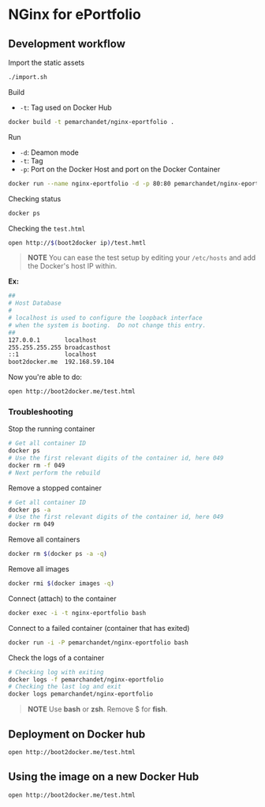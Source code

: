 # NGinx for ePortfolio
## Development workflow
Import the static assets
```bash
./import.sh
```
Build
- `-t`: Tag used on Docker Hub
```bash
docker build -t pemarchandet/nginx-eportfolio .
```
Run
- `-d`: Deamon mode
- `-t`: Tag
- `-p`: Port on the Docker Host and port on the Docker Container
```bash
docker run --name nginx-eportfolio -d -p 80:80 pemarchandet/nginx-eportfolio
```
Checking status
```bash
docker ps
```
Checking the `test.html`
```bash
open http://$(boot2docker ip)/test.hmtl
```

> **NOTE**
  You can ease the test setup by editing your `/etc/hosts` and add the
  Docker's host IP within.

  **Ex:**
  ```bash
  ##
  # Host Database
  #
  # localhost is used to configure the loopback interface
  # when the system is booting.  Do not change this entry.
  ##
  127.0.0.1       localhost
  255.255.255.255 broadcasthost
  ::1             localhost
  boot2docker.me  192.168.59.104
  ```
  Now you're able to do:
  ```bash
  open http://boot2docker.me/test.html
  ```
### Troubleshooting
Stop the running container
```bash
# Get all container ID
docker ps
# Use the first relevant digits of the container id, here 049
docker rm -f 049
# Next perform the rebuild
```
Remove a stopped container
```bash
# Get all container ID
docker ps -a
# Use the first relevant digits of the container id, here 049
docker rm 049
```
Remove all containers
```bash
docker rm $(docker ps -a -q)
```
Remove all images
```bash
docker rmi $(docker images -q)
```
Connect (attach) to the container
```bash
docker exec -i -t nginx-eportfolio bash
```
Connect to a failed container (container that has exited)
```bash
docker run -i -P pemarchandet/nginx-eportfolio bash
```
Check the logs of a container
```bash
# Checking log with exiting
docker logs -f pemarchandet/nginx-eportfolio
# Checking the last log and exit
docker logs pemarchandet/nginx-eportfolio
```

> **NOTE** Use **bash** or **zsh**. Remove $ for **fish**.

## Deployment on Docker hub
```bash
open http://boot2docker.me/test.html
```

## Using the image on a new Docker Hub
```bash
open http://boot2docker.me/test.html
```

